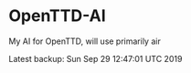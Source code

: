 # OpenTTD-AI
My AI for OpenTTD, will use primarily air

Latest backup: Sun Sep 29 12:47:01 UTC 2019
